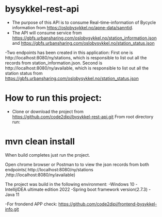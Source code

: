 # bysykkel-rest-api
- The purpose of this API is to consume Real-time-information of Bycycle information from https://oslobysykkel.no/apne-data/sanntid.
- The API will consume service from https://gbfs.urbansharing.com/oslobysykkel.no/station_information.json and https://gbfs.urbansharing.com/oslobysykkel.no/station_status.json

-Two endpoints has been created in this application: 
First one is http://localhost:8080/ny/stations, which is responsible to list out all the records from station_information.json.
Second is http://localhost:8080/ny/available, which is responsible to list out all the station status from https://gbfs.urbansharing.com/oslobysykkel.no/station_status.json 

# How to run this project:
- Clone or download the project from https://github.com/code2dipi/bysykkel-rest-api.git
 From root directory run:
 # mvn clean install 
When build completes  just run the project.
 
 Open chrome browser or Postman to to view the json records from both endpoints( http://localhost:8080/ny/stations ,http://localhost:8080/ny/available)
 
 The project was build in the following environment:
 -Windows 10
 -IntellijIDEA ultimate edition 2022
 -Spring boot framework version(2.7.3)
 -Java 11
 
 -For frondend APP check: https://github.com/code2dipi/frontend-bysykkel-info.git



